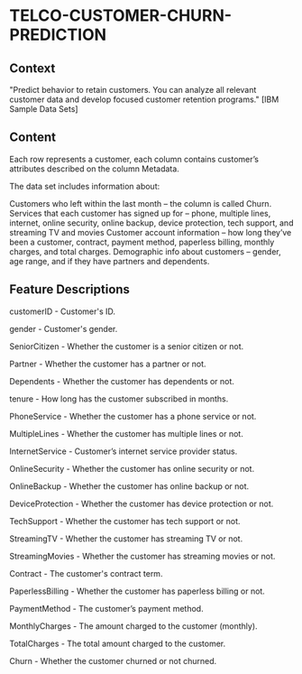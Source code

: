 # TELCO-CUSTOMER-CHURN-PREDICTION
## Context
"Predict behavior to retain customers. You can analyze all relevant customer data and develop focused customer retention programs." [IBM Sample Data Sets]

## Content
Each row represents a customer, each column contains customer’s attributes described on the column Metadata.

The data set includes information about:

Customers who left within the last month – the column is called Churn.
Services that each customer has signed up for – phone, multiple lines, internet, online security, online backup, device protection, tech support, and streaming TV and movies
Customer account information – how long they’ve been a customer, contract, payment method, paperless billing, monthly charges, and total charges.
Demographic info about customers – gender, age range, and if they have partners and dependents.

## Feature Descriptions
customerID - Customer's ID.

gender - Customer's gender.

SeniorCitizen - Whether the customer is a senior citizen or not.

Partner - Whether the customer has a partner or not.

Dependents - Whether the customer has dependents or not.

tenure - How long has the customer subscribed in months.

PhoneService - Whether the customer has a phone service or not.

MultipleLines - Whether the customer has multiple lines or not.

InternetService - Customer’s internet service provider status.

OnlineSecurity - Whether the customer has online security or not.

OnlineBackup - Whether the customer has online backup or not.

DeviceProtection - Whether the customer has device protection or not.

TechSupport - Whether the customer has tech support or not.

StreamingTV - Whether the customer has streaming TV or not.

StreamingMovies - Whether the customer has streaming movies or not.

Contract - The customer's contract term.

PaperlessBilling - Whether the customer has paperless billing or not.

PaymentMethod - The customer’s payment method.

MonthlyCharges - The amount charged to the customer (monthly).

TotalCharges - The total amount charged to the customer.

Churn - Whether the customer churned or not churned.
